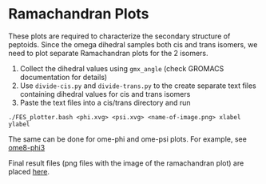 # Ramachandran Plots

These plots are required to characterize the secondary structure of peptoids. Since the omega dihedral samples both cis and trans isomers, we need to plot separate Ramachandran plots for the 2 isomers. 

1. Collect the dihedral values using `gmx_angle` (check GROMACS documentation for details)
2. Use `divide-cis.py` and `divide-trans.py` to the create separate text files containing  dihedral values for cis and trans isomers 
3. Paste the text files into a cis/trans directory and run 

```
./FES_plotter.bash <phi.xvg> <psi.xvg> <name-of-image.png> xlabel ylabel
```

The same can be done for ome-phi and ome-psi plots. For example, see [ome8-phi3](1pep-divide-cis-trans/cis-trans/ome8-phi3)

Final result files (png files with the image of the ramachandran plot) are placed [here](https://github.com/duttm/Multiscale-Multiresolution-CG-Models-for-Peptoids/tree/main/Nspe-Npmb-NLys/CG-Analysis/Rama).

